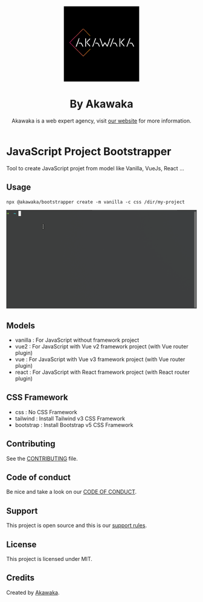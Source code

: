 <header style="text-align: center;">
<img src="docs/akawaka_logo.png" alt="Akawaka logo">
<h1>By Akawaka</h1>
<p>Akawaka is a web expert agency, visit <a target="_blank" href="//akawaka.fr">our website</a> for more information.</p>
</header>

# JavaScript Project Bootstrapper

Tool to create JavaScript projet from model like Vanilla, VueJs, React ...

## Usage

```shell
npx @akawaka/bootstrapper create -m vanilla -c css /dir/my-project
```

![Example](docs/example.gif)

## Models

- vanilla : For JavaScript without framework project
- vue2 : For JavaScript with Vue v2 framework project (with Vue router plugin)
- vue : For JavaScript with Vue v3 framework project (with Vue router plugin)
- react : For JavaScript with React framework project (with React router plugin)

## CSS Framework

- css : No CSS Framework
- tailwind : Install Tailwind v3 CSS Framework
- bootstrap : Install Bootstrap v5 CSS Framework

## Contributing

See the [CONTRIBUTING](docs/CONTRIBUTING.md) file.

## Code of conduct

Be nice and take a look on our [CODE OF CONDUCT](docs/CODE_OF_CONDUCT.md).

## Support

This project is open source and this is our [support rules](docs/SUPPORT.md).

## License

This project is licensed under MIT.

## Credits

Created by [Akawaka](https://akawaka.fr).
